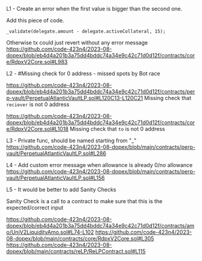 L1 - Create an error when the first value is bigger than the second one.

Add this piece of code.
```
_validate(delegate.amount - delegate.activeCollateral, 15);
```
Otherwise tx could just revert without any error message
https://github.com/code-423n4/2023-08-dopex/blob/eb4d4a201b3a75dd4bddc74a34e9c42c71d0d12f/contracts/core/RdpxV2Core.sol#L983


L2 - #Missing check for 0 address - missed spots by Bot race

https://github.com/code-423n4/2023-08-dopex/blob/eb4d4a201b3a75dd4bddc74a34e9c42c71d0d12f/contracts/perp-vault/PerpetualAtlanticVaultLP.sol#L120C13-L120C21
Missing check that ```reciever``` is not 0 address

https://github.com/code-423n4/2023-08-dopex/blob/eb4d4a201b3a75dd4bddc74a34e9c42c71d0d12f/contracts/core/RdpxV2Core.sol#L1018
Missing check that ```to``` is not 0 address


L3 - Private func, should be named starting from "_" 
https://github.com/code-423n4/2023-08-dopex/blob/main/contracts/perp-vault/PerpetualAtlanticVaultLP.sol#L286


L4 - Add custom error message when allowance is already 0/no allowance
https://github.com/code-423n4/2023-08-dopex/blob/main/contracts/perp-vault/PerpetualAtlanticVaultLP.sol#L156


L5 - It would be better to add Sanity Checks

Sanity Check is a call to a contract to make sure that this is the expected/correct input

https://github.com/code-423n4/2023-08-dopex/blob/eb4d4a201b3a75dd4bddc74a34e9c42c71d0d12f/contracts/amo/UniV2LiquidityAmo.sol#L74-L102
https://github.com/code-423n4/2023-08-dopex/blob/main/contracts/core/RdpxV2Core.sol#L305
https://github.com/code-423n4/2023-08-dopex/blob/main/contracts/reLP/ReLPContract.sol#L115

